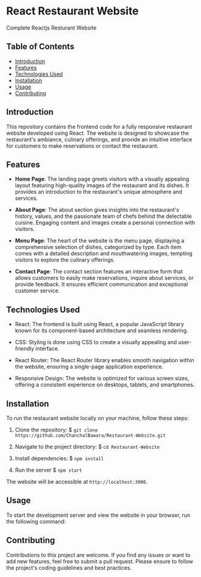 # React Restaurant Website
Complete Reactjs Resturant Website 

## Table of Contents
- [Introduction](#introduction)
- [Features](#features)
- [Technologies Used](#technologies-used)
- [Installation](#installation)
- [Usage](#usage)
- [Contributing](#contributing)

## Introduction

This repository contains the frontend code for a fully responsive restaurant website developed using React. The website is designed to showcase the restaurant's ambiance, culinary offerings, and provide an intuitive interface for customers to make reservations or contact the restaurant.

## Features

- **Home Page**: The landing page greets visitors with a visually appealing layout featuring high-quality images of the restaurant and its dishes. It provides an introduction to the restaurant's unique atmosphere and services.

- **About Page**: The about section gives insights into the restaurant's history, values, and the passionate team of chefs behind the delectable cuisine. Engaging content and images create a personal connection with visitors.

- **Menu Page**: The heart of the website is the menu page, displaying a comprehensive selection of dishes, categorized by type. Each item comes with a detailed description and mouthwatering images, tempting visitors to explore the culinary offerings.

- **Contact Page**: The contact section features an interactive form that allows customers to easily make reservations, inquire about services, or provide feedback. It ensures efficient communication and exceptional customer service.

## Technologies Used

- React: The frontend is built using React, a popular JavaScript library known for its component-based architecture and seamless rendering.

- CSS: Styling is done using CSS to create a visually appealing and user-friendly interface.

- React Router: The React Router library enables smooth navigation within the website, ensuring a single-page application experience.

- Responsive Design: The website is optimized for various screen sizes, offering a consistent experience on desktops, tablets, and smartphones.

## Installation

To run the restaurant website locally on your machine, follow these steps:

1. Clone the repository:
    $ `git clone https://github.com/ChanchalBawara/Restaurant-Website.git`

2. Navigate to the project directory:
    $ `cd Restaurant-Website`

3. Install dependencies:
    $ `npm install`

4. Run the server
    $ `npm start`

The website will be accessible at `http://localhost:3000`.

## Usage

To start the development server and view the website in your browser, run the following command:

## Contributing

Contributions to this project are welcome. If you find any issues or want to add new features, feel free to submit a pull request. Please ensure to follow the project's coding guidelines and best practices.

